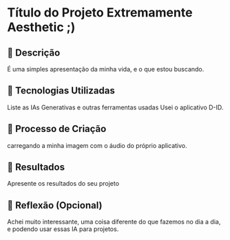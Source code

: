 # Título do Projeto Extremamente Aesthetic ;)

## 📒 Descrição
É uma simples apresentação da minha vida, e o que estou buscando.

## 🤖 Tecnologias Utilizadas
Liste as IAs Generativas e outras ferramentas usadas
Usei o aplicativo D-ID.

## 🧐 Processo de Criação
carregando a minha imagem com o áudio do próprio aplicativo.

## 🚀 Resultados
Apresente os resultados do seu projeto

## 💭 Reflexão (Opcional)
Achei muito interessante, uma coisa diferente do que fazemos no dia a dia, e podendo usar essas IA para projetos.
